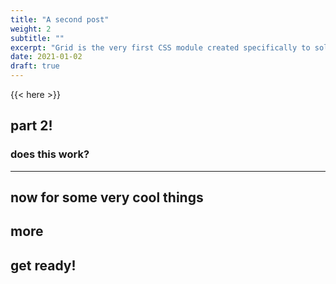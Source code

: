 ```yaml
---
title: "A second post"
weight: 2
subtitle: ""
excerpt: "Grid is the very first CSS module created specifically to solve the layout problems we’ve all been hacking our way around for as long as we’ve been making websites."
date: 2021-01-02
draft: true
---
```


{{< here >}}


## part 2!

### does this work?

---

## now for some very cool things

## more

## get ready!